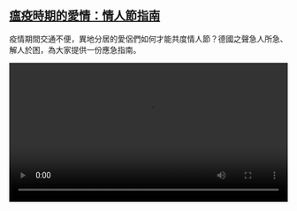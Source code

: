 <!--1613224439000-->
[瘟疫時期的愛情：情人節指南](https://www.dw.com/zh/%E7%98%9F%E7%96%AB%E6%99%82%E6%9C%9F%E7%9A%84%E6%84%9B%E6%83%85%EF%BC%9A%E6%83%85%E4%BA%BA%E7%AF%80%E6%8C%87%E5%8D%97/a-56552602)
------

<p>疫情期間交通不便，異地分居的愛侶們如何才能共度情人節？德國之聲急人所急、解人於困，為大家提供一份應急指南。</small></p><video src="https://tvdownloaddw-a.akamaihd.net/dwtv_video/flv/vdt_zh/2021/bchi210212_001_abe1abchi_210212_valentin_sd_sor.mp4" controls style="width:100%"></video>
